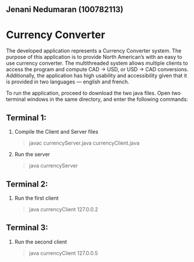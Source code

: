 ## Jenani Nedumaran (100782113)

# Currency Converter

The developed application represents a Currency Converter system. The purpose of this application is to provide North American’s with an easy to use currency converter. The multithreaded system allows multiple clients to access the program and compute CAD → USD, or USD → CAD conversions. Additionally, the application has high usability and accessibility given that it is provided in two languages — english and french.

To run the application, proceed to download the two java files. Open two terminal windows in the same directory, and enter the following commands:

## Terminal 1:
1. Compile the Client and Server files
   > javac currencyServer.java currencyClient.java
3. Run the server
   > java currencyServer


## Terminal 2:
1. Run the first client
   > java currencyClient 127.0.0.2


## Terminal 3:
1. Run the second client
   > java currencyClient 127.0.0.5
